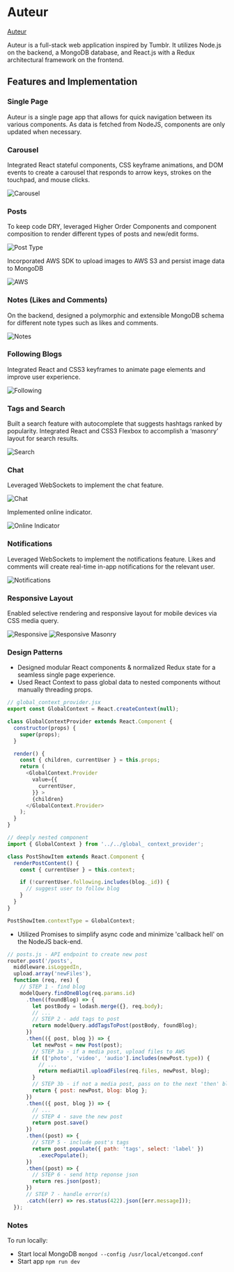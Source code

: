 # Auteur

[Auteur](https://auteur-nodejs.herokuapp.com)

Auteur is a full-stack web application inspired by Tumblr. It utilizes Node.js on the backend, a MongoDB database, and React.js with a Redux architectural framework on the frontend.

## Features and Implementation

### Single Page
Auteur is a single page app that allows for quick navigation between its various components. As data is fetched from NodeJS, components are only updated when necessary.

### Carousel
Integrated React stateful components, CSS keyframe animations, and DOM events to create a carousel that responds to arrow keys, strokes on the touchpad, and mouse clicks.

![Carousel](readme/carousel.gif)


### Posts
To keep code DRY, leveraged Higher Order Components and component composition to render different types of posts and new/edit forms. 

![Post Type](readme/post_types.gif)

Incorporated AWS SDK to upload images to AWS S3 and persist image data to MongoDB

![AWS](readme/aws.gif)

### Notes (Likes and Comments)
On the backend, designed a polymorphic and extensible MongoDB schema for different note types such as likes and comments. 

![Notes](readme/notes.gif)

### Following Blogs

Integrated React and CSS3 keyframes to animate page elements and improve user experience.

![Following](readme/following.gif)

### Tags and Search

Built a search feature with autocomplete that suggests hashtags ranked by popularity. Integrated React and CSS3 Flexbox to accomplish a ‘masonry’ layout for search results.

![Search](readme/search.gif)

### Chat

Leveraged WebSockets to implement the chat feature. 

![Chat](readme/chat.gif)

Implemented online indicator. 

![Online Indicator](readme/online_indicator.gif)

### Notifications

Leveraged WebSockets to implement the notifications feature. Likes and comments will create real-time in-app notifications for the relevant user. 

![Notifications](readme/notifications.gif)

### Responsive Layout

Enabled selective rendering and responsive layout for mobile devices via CSS media query.

![Responsive](readme/responsive.gif)
![Responsive Masonry](readme/responsive_masonry.gif)


### Design Patterns

- Designed modular React components & normalized Redux state for a seamless single page experience.
- Used React Context to pass global data to nested components without manually threading props.
```javascript
// global_context_provider.jsx
export const GlobalContext = React.createContext(null);

class GlobalContextProvider extends React.Component {
  constructor(props) {
    super(props);
  }

  render() {
    const { children, currentUser } = this.props;
    return (
      <GlobalContext.Provider
        value={{
          currentUser,
        }} >
        {children}
      </GlobalContext.Provider>
    );
  }
}
```

```javascript
// deeply nested component
import { GlobalContext } from '../../global_ context_provider';

class PostShowItem extends React.Component {
  renderPostContent() {
    const { currentUser } = this.context;

    if (!currentUser.following.includes(blog._id)) {
      // suggest user to follow blog
    }
  }
}

PostShowItem.contextType = GlobalContext;
```

- Utilized Promises to simplify async code and minimize 'callback hell' on the NodeJS back-end.

```javascript
// posts.js - API endpoint to create new post
router.post('/posts',
  middleware.isLoggedIn,
  upload.array('newFiles'), 
  function (req, res) {
    // STEP 1 - find blog
    modelQuery.findOneBlog(req.params.id)
      .then((foundBlog) => {
        let postBody = lodash.merge({}, req.body);
        // ...
        // STEP 2 - add tags to post
        return modelQuery.addTagsToPost(postBody, foundBlog);
      })
      .then(({ post, blog }) => {
        let newPost = new Post(post);
        // STEP 3a - if a media post, upload files to AWS
        if (['photo', 'video', 'audio'].includes(newPost.type)) {
          // ...
          return mediaUtil.uploadFiles(req.files, newPost, blog);
        }
        // STEP 3b - if not a media post, pass on to the next 'then' block
        return { post: newPost, blog: blog };
      })
      .then(({ post, blog }) => { 
        // ...
        // STEP 4 - save the new post
        return post.save()
      })
      .then((post) => {
        // STEP 5 - include post's tags 
        return post.populate({ path: 'tags', select: 'label' })
          .execPopulate();
      })
      .then((post) => {
        // STEP 6 - send http reponse json
        return res.json(post);
      })
      // STEP 7 - handle error(s)
      .catch((err) => res.status(422).json([err.message]));
  });
```


### Notes
To run locally: 
- Start local MongoDB `mongod --config /usr/local/etcongod.conf`
- Start app `npm run dev`
